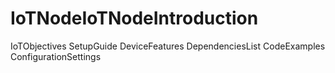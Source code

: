 # IoTNodeIoTNodeIntroduction
IoTObjectives
SetupGuide
DeviceFeatures
DependenciesList
CodeExamples
ConfigurationSettings
